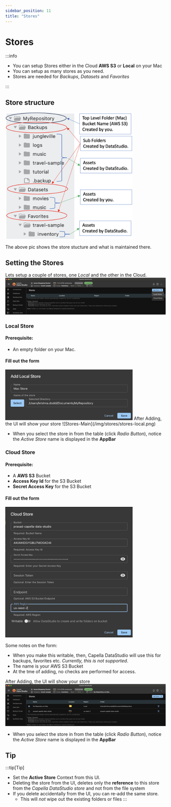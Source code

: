 ```yaml
---
sidebar_position: 11
title: "Stores"
---
```


# Stores

:::info

- You can setup Stores either in the Cloud **AWS S3** or **Local** on your Mac
- You can setup as many stores as you need.
- Stores are needed for _Backups_, _Datasets_ and _Favorites_

:::

## Store structure

  <img src="/img/stores/stores-structure.png" width="400" alt="Capella Delete Scope" />

The above pic shows the store stucture and what is maintained there.

## Setting the Stores

Lets setup a couple of stores, one _Local_ and the other in the Cloud.
![Stores-Main](/img/stores/stores-main.png)

### Local Store

#### Prerequisite:

- An empty folder on your Mac.

#### Fill out the form

  <img src="/img/stores/stores-local-form.png" width="400" alt="stores-local-form" />
After Adding, the UI will show your store
![Stores-Main](/img/stores/stores-local.png)

- When you select the store in from the table (click _Radio Button_), notice the _Active Store_ name is displayed in the **AppBar**

### Cloud Store

#### Prerequisite:

- A **AWS S3** Bucket
- **Access Key Id** for the S3 Bucket
- **Secret Access Key** for the S3 Bucket

#### Fill out the form

  <img src="/img/stores/stores-cloud-form.png" width="400" alt="stores-cloud-form" />

Some notes on the form:

- When you make this writable, then, Capella DataStudio will use this for backups, favorites etc. _Currently, this is not supported_.
- The name is your AWS S3 Bucket
- At the tme of adding, no checks are performed for access.

After Adding, the UI will show your store
![Stores-Main](/img/stores/stores-cloud.png)

- When you select the store in from the table (click _Radio Button_), notice the _Active Store_ name is displayed in the **AppBar**

## Tip

:::tip[Tip]

- Set the **Active Store** Context from this UI.
- Deleting the store from the UI, deletes only the **reference** to this store from the _Capella DataStudio store_ and not from the file system
- If you delete accidentally from the UI, you can re-add the same store.
  - This will _not_ wipe out the existing folders or files
    :::
